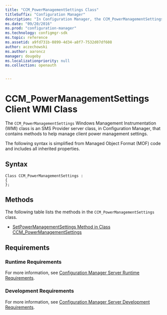 ```yaml
---
title: "CCM_PowerManagementSettings Class"
titleSuffix: "Configuration Manager"
description: "In Configuration Manager, the CCM_PowerManagementSettings Windows Management Instrumentation class is an SMS Provider server class that contains methods to help manage client power management settings."
ms.date: "09/20/2016"
ms.prod: "configuration-manager"
ms.technology: configmgr-sdk
ms.topic: reference
ms.assetid: a9fd731b-0899-4d34-a8f7-7532d07df608
author: aczechowski
ms.author: aaroncz
manager: dougeby
ms.localizationpriority: null
ms.collection: openauth


---
```

# CCM_PowerManagementSettings Client WMI Class
The `CCM_PowerManagementSettings` Windows Management Instrumentation (WMI) class is an SMS Provider server class, in Configuration Manager, that contains methods to help manage client power management settings.   

 The following syntax is simplified from Managed Object Format (MOF) code and includes all inherited properties.  

## Syntax  

```  
Class CCM_PowerManagementSettings :    
{  
};  
```  

## Methods  
 The following table lists the methods in the `CCM_PowerManagementSettings` class.  

-   [SetPowerManagementSettings Method in Class CCM_PowerManagementSettings](../../../../../develop/reference/core/clients/sdk/setpowermanagementsettings-method-in-class-ccm_powermanagementsettings.md)  

## Requirements  

### Runtime Requirements  
 For more information, see [Configuration Manager Server Runtime Requirements](../../../../../develop/core/reqs/server-runtime-requirements.md).  

### Development Requirements  
 For more information, see [Configuration Manager Server Development Requirements](../../../../../develop/core/reqs/server-development-requirements.md).  
